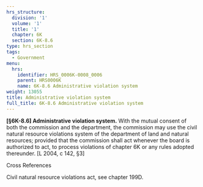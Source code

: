 ```yaml
---
hrs_structure:
  division: '1'
  volume: '1'
  title: '1'
  chapter: 6K
  section: 6K-8.6
type: hrs_section
tags:
  - Government
menu:
  hrs:
    identifier: HRS_0006K-0008_0006
    parent: HRS0006K
    name: 6K-8.6 Administrative violation system
weight: 13055
title: Administrative violation system
full_title: 6K-8.6 Administrative violation system
---
```

**[§6K-8.6] Administrative violation system.** With the mutual consent of both the commission and the department, the commission may use the civil natural resource violations system of the department of land and natural resources; provided that the commission shall act whenever the board is authorized to act, to process violations of chapter 6K or any rules adopted thereunder. [L 2004, c 142, §3]

Cross References

Civil natural resource violations act, see chapter 199D.